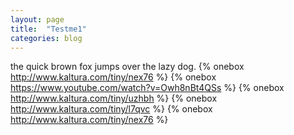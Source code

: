 ```yaml
---
layout: page
title:  "Testme1"
categories: blog
---
```

the quick brown fox jumps over the lazy dog.
{% onebox http://www.kaltura.com/tiny/nex76 %}
{% onebox https://www.youtube.com/watch?v=Owh8nBt4QSs %}
{% onebox http://www.kaltura.com/tiny/uzhbh %}
{% onebox http://www.kaltura.com/tiny/l7qvc %}
{% onebox http://www.kaltura.com/tiny/nex76 %}
